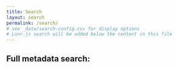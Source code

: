 ```yaml
---
title: Search
layout: search
permalink: /search/
# see _data/search-config.csv for display options
# Lunr.js search will be added below the content in this file
---
```


## Full metadata search:

